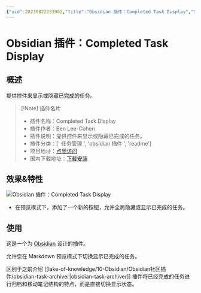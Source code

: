 ```yaml
---
{"uid":20230822233902,"title":"Obsidian 插件：Completed Task Display","tags":["任务管理","obsidian插件"],"description":"提供控件来显示或隐藏已完成的任务。","author":"AI","type":"readme","draft":false,"editable":false,"modified":20230911104633,"dg-publish":true,"permalink":"/lake-of-knowledge/10-obsidian/obsidian/completed-task-display/","dgPassFrontmatter":true}
---
```



# Obsidian 插件：Completed Task Display

## 概述

提供控件来显示或隐藏已完成的任务。

> [!Note] 插件名片
> - 插件名称：Completed Task Display
> - 插件作者：Ben Lee-Cohen
> - 插件说明：提供控件来显示或隐藏已完成的任务。
> - 插件分类：[' 任务管理 ', 'obsidian 插件 ', 'readme']
> - 项目地址：[点我访问](https://github.com/heliostatic/completed-task-display)
> - 国内下载地址：[下载安装](https://pkmer.cn/products/plugin/pluginMarket/?completed-task-display)

## 效果&特性

![Obsidian 插件：Completed Task Display](https://cdn.pkmer.cn/images/234.gif!pkmer)

- 在预览模式下，添加了一个新的按钮，允许全局隐藏或显示已完成的任务。

## 使用

这是一个为 [Obsidian](https://obsidian.md) 设计的插件。

允许您在 Markdown 预览模式下切换显示已完成的任务。

区别于之前介绍 [[lake-of-knowledge/10-Obsidian/Obsidian社区插件/obsidian-task-archiver\|obsidian-task-archiver]] 插件将已经完成的任务进行归档和移动笔记结构的特点，而是直接切换显示状态。